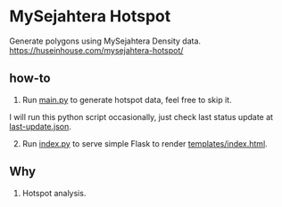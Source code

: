 # MySejahtera Hotspot

Generate polygons using MySejahtera Density data. https://huseinhouse.com/mysejahtera-hotspot/

## how-to

1. Run [main.py](main.py) to generate hotspot data, feel free to skip it.

I will run this python script occasionally, just check last status update at [last-update.json](last-update.json).

2. Run [index.py](index.py) to serve simple Flask to render [templates/index.html](templates/index.html).

## Why

1. Hotspot analysis.
